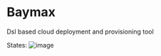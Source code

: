 # Baymax
 Dsl based cloud deployment and provisioning tool

  States:
 ![image](https://github.com/user-attachments/assets/d18427d0-0805-4b2f-94e8-9d3fb0d199d6)

